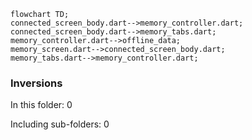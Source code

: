 <!---
Generated by https://github.com/polina-c/layerlens
Dependencies that create loops (inversions) are marked with `!`.
-->

```mermaid
flowchart TD;
connected_screen_body.dart-->memory_controller.dart;
connected_screen_body.dart-->memory_tabs.dart;
memory_controller.dart-->offline_data;
memory_screen.dart-->connected_screen_body.dart;
memory_tabs.dart-->memory_controller.dart;
```

### Inversions
In this folder: 0

Including sub-folders: 0

